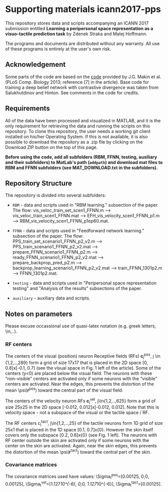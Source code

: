 # Supporting materials icann2017-pps

This repository stores data and scripts accompanying an ICANN 2017 submission entitled **Learning a peripersonal space representation as a visuo-tactile prediction task** by Zdenek Straka and Matej Hoffmann.

The programs and documents are distributed without any warranty.  All use of these programs is entirely at the user's own risk.

## Acknowledgement

Some parts of the code are based on the [code](https://github.com/jgmakin/rbmish) provided by J.G. Makin et al. (PLoS Comp. Biology 2013; reference [7] in the article). Base code for training a deep belief network with contrastive divergence was taken from Salukhutdinov and Hinton. See comments in the code for credits.

## Requirements

All of the data have been processed and visualized in MATLAB, and it is the only requirement for retrieving the data and running the scripts on this repository. To clone this repository, the user needs a working git client installed on his/her Operating System. If this is not available, it is also possible to download the repository as a .zip file by clicking on the Download ZIP button on the top of this page.

**Before using the code, add all subfolders (RBM, FFNN, testing, auxiliary and their subfolders) to MatLab's path (`addpath`) and download mat files to RBM and FFNN subfolders (see MAT_DOWNLOAD.txt in the subfolders).**

## Repository Structure

The repository is divided into several subfolders:
- `RBM` - data and scripts used in "RBM learning." subsection of the paper. The flow: vis_veloc_train_set_scen1_FFNN.m --> vis_veloc_train_scen1_FFNN.mat --> EFH_vis_velocity_scen1_FFNN_p1.m --> RBM_vis_velocity_scen1_FFNN_p1ep60.mat.

- `FFNN` - data and scripts used in "Feedforward network learning." subsection of the paper. The flow: PPS_train_set_scenario1_FFNN_p2_v2.m --> PPS_train_scenario1_FFNN_p2_v2.mat --> prepare_FFNN_scenario1_FFNN_p2.m --> ready_FFNN_scenario1_FFNN_p2_v2.mat --> prepare_backprop_pred_p2.m --> backprop_learning_scenario1_FFNN_p2_v2.mat --> train_FFNN_1301p2.m --> FFNN_1301p2.mat.

- `testing` - data and scripts used in "Peripersonal space representation testing" and "Analysis of the results" subsections of the paper.

- `auxiliary` - auxiliary data and scripts. 


## Notes on parameters
Please excuse occassional use of quasi-latex notation (e.g. greek letters, \in,..).
### RF centers
The centers of the visual (position) neuron Receptive fields (RFs) **c**<sub>j</sub><sup>pos</sup>, j \in {1,2,..,289} form a grid of size 17x17 that is placed in the 2D space [0, 0.8]x[-0.1, 0.7] (see the visual space in Fig. 1 left of the article). Some of the centers (y<0) are placed below the visual field. The neurons with these “non-visible” centers are activated only if some neurons with the “visible” centers are activated. Near the edges, this prevents the distortion of the mean \psi(**r**<sup>pos</sup>)  toward the central part of the visual field.

The centers of the velocity neuron RFs **c**<sub>j</sub><sup>vel</sup>, j\in{1,2,..,625} form a grid of size 25x25 in the 2D space [-0.012, 0.012]x[-0.012, 0.012]. Note that this is velocity space - not a subspace of the visual or the tactile space / RF. 

The RF centers c<sub>j</sub><sup>tact</sup>, j\in{1,2,..,25} of the tactile neurons form 1D grid of size 25x1 that is placed in the 1D space [0.1, 0.7]x{0}. However the skin itself covers only the subspace [0.2, 0.6]x{0} (see Fig. 1 left). The neurons with RF center outside the skin are activated only if some neurons with the center on the skin are activated. Again, near the skin edges, this prevents the distortion of the mean \psi(**r**<sup>tact</sup>) toward the central part of the skin.


### Covariance matrices
The covariance matrices used have values:
\Sigma<sub>t</sub><sup>pos</sup>=[0.00125, 0;0, 0.00125], \Sigma<sub>t</sub><sup>vel</sup>=[1.127*10^{-6}, 0;0, 1.127*10^{-6}], \Sigma<sub>t</sub><sup>tact</sup>=[0.00125].

